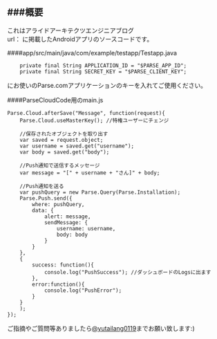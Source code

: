 ###概要
---
これはアライドアーキテクツエンジニアブログ  
url： 
に掲載したAndroidアプリのソースコードです。 

####app/src/main/java/com/example/testapp/Testapp.java

```
    private final String APPLICATION_ID = "$PARSE_APP_ID";
    private final String SECRET_KEY = "$PARSE_CLIENT_KEY";
```

にお使いのParse.comアプリケーションのキーを入れてご使用ください。  

####ParseCloudCode用のmain.js

```
Parse.Cloud.afterSave("Message", function(request){
	Parse.Cloud.useMasterKey(); //特権ユーザーにチェンジ
	
    //保存されたオブジェクトを取り出す
    var saved = request.object;
    var username = saved.get("username");
    var body = saved.get("body");
    
    //Push通知で送信するメッセージ
    var message = "[" + username + "さん]" + body;
    
    //Push通知を送る
    var pushQuery = new Parse.Query(Parse.Installation);
	Parse.Push.send({
		where: pushQuery,
		data: {
			alert: message,
			sendMessage: {
				username: username,
				body: body
			}
		}
	},
	{
		success: function(){
			console.log("PushSuccess"); //ダッシュボードのLogsに出ます
		},
		error:function(){
			console.log("PushError");
		}
	}
	);
});
```


ご指摘やご質問等ありましたら[@yutailang0119](https://twitter.com/yutailang0119)までお願い致します:)  
